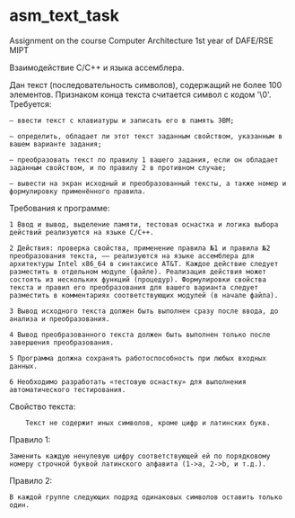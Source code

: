 # asm_text_task
Assignment on the course Computer Architecture 1st year of DAFE/RSE MIPT

Взаимодействие C/C++ и языка ассемблера.

Дан текст (последовательность символов), содержащий не более 100 элементов. Признаком конца текста считается символ с кодом '\0'. 
Требуется:

    – ввести текст с клавиатуры и записать его в память ЭВМ;
    
    – определить, обладает ли этот текст заданным свойством, указанным в вашем варианте задания;
    
    – преобразовать текст по правилу 1 вашего задания, если он обладает заданным свойством, и по правилу 2 в противном случае;
    
    – вывести на экран исходный и преобразованный тексты, а также номер и формулировку применённого правила.

Требования к программе:

    1 Ввод и вывод, выделение памяти, тестовая оснастка и логика выбора действий реализуются на языке C/C++.
    
    2 Действия: проверка свойства, применение правила №1 и правила №2 преобразования текста, –– реализуются на языке ассемблера для архитектуры Intel x86_64 в синтаксисе AT&T. Каждое действие следует разместить в отдельном модуле (файле). Реализация действия может состоять из нескольких функций (процедур). Формулировки свойства текста и правил его преобразования для вашего варианта следует разместить в комментариях соответствующих модулей (в начале файла).
    
    3 Вывод исходного текста должен быть выполнен сразу после ввода, до анализа и преобразования.
    
    4 Вывод преобразованного текста должен быть выполнен только после завершения преобразования.
    
    5 Программа должна сохранять работоспособность при любых входных данных.
    
    6 Необходимо разработать «тестовую оснастку» для выполнения автоматического тестирования.
    

Свойство текста:

        Текст не содержит иных символов, кроме цифр и латинских букв.

Правило 1:

    Заменить каждую ненулевую цифру соответствующей ей по порядковому номеру строчной буквой латинского алфавита (1->a, 2->b, и т.д.).

Правило 2:

    В каждой группе следующих подряд одинаковых символов оставить только один.
